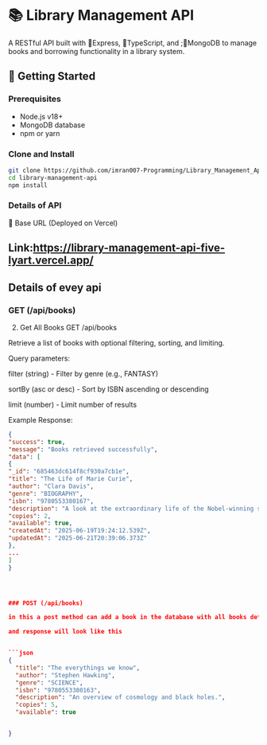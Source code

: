 # 📚 Library Management API

A RESTful API built with 🚀Express, 🚀TypeScript, and ;🚀MongoDB to manage books and borrowing functionality in a library system.

## 🚀 Getting Started

### Prerequisites

- Node.js v18+
- MongoDB database
- npm or yarn

### Clone and Install

```bash
git clone https://github.com/imran007-Programming/Library_Management_Api.git
cd library-management-api
npm install
```

### Details of API

🚀 Base URL (Deployed on Vercel)

## Link:https://library-management-api-five-lyart.vercel.app/

## Details of evey api

### GET (/api/books)

2. Get All Books
   GET /api/books

Retrieve a list of books with optional filtering, sorting, and limiting.

Query parameters:

filter (string) - Filter by genre (e.g., FANTASY)

sortBy (asc or desc) - Sort by ISBN ascending or descending

limit (number) - Limit number of results

Example Response:

````json
{
"success": true,
"message": "Books retrieved successfully",
"data": [
{
"_id": "685463dc614f8cf930a7cb1e",
"title": "The Life of Marie Curie",
"author": "Clara Davis",
"genre": "BIOGRAPHY",
"isbn": "9780553380167",
"description": "A look at the extraordinary life of the Nobel-winning scientist.",
"copies": 2,
"available": true,
"createdAt": "2025-06-19T19:24:12.539Z",
"updatedAt": "2025-06-21T20:39:06.373Z"
},
...
]
}




### POST (/api/books)

in this a post method can add a book in the database with all books details like title,author,genre,isbn,description,copies,available.

and response will look like this


```json
{
  "title": "The everythings we know",
  "author": "Stephen Hawking",
  "genre": "SCIENCE",
  "isbn": "9780553380163",
  "description": "An overview of cosmology and black holes.",
  "copies": 5,
  "available": true


}
````
